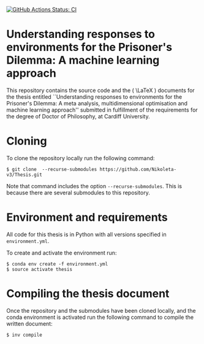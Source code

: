 [![GitHub Actions Status: CI](https://github.com/Nikoleta-v3/Thesis/workflows/CI/badge.svg)](https://github.com/Nikoleta-v3/Thesis/actions?query=workflow%3ACI+branch%3Amaster)

# Understanding responses to environments for the Prisoner's Dilemma: A machine learning approach

This repository contains the source code and the \( \LaTeX \) documents for the thesis
entitled ``Understanding responses to environments for the Prisoner's Dilemma:
A meta analysis, multidimensional optimisation and machine learning approach'' submitted in fulfillment of the requirements for the
degree of Doctor of Philosophy, at Cardiff University.

# Cloning

To clone the repository locally run the following command:

```
$ git clone  --recurse-submodules https://github.com/Nikoleta-v3/Thesis.git
```

Note that command includes the option `--recurse-submodules`. This is because
there are several submodules to this repository.

# Environment and requirements

All code for this thesis is in Python with all versions specified in `environment.yml`.

To create and activate the environment run:

```
$ conda env create -f environment.yml
$ source activate thesis
```

# Compiling the thesis document

Once the repository and the submodules have been cloned locally, and the conda
environment is activated run the following command to compile the written
document:

```
$ inv compile
```